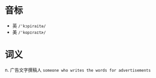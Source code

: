 # 音标

- 英 `/'kɔpiraitə/`
- 美 `/'kɑpɪraɪtɚ/`

# 词义

n. 广告文字撰稿人
`someone who writes the words for advertisements`

